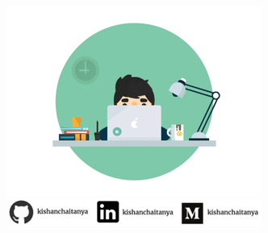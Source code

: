 ![justCode](https://raw.githubusercontent.com/kishanchaitanya/kishanchaitanya/master/images/justCode.gif)
![social](https://raw.githubusercontent.com/kishanchaitanya/kishanchaitanya/master/images/social_links.png)
